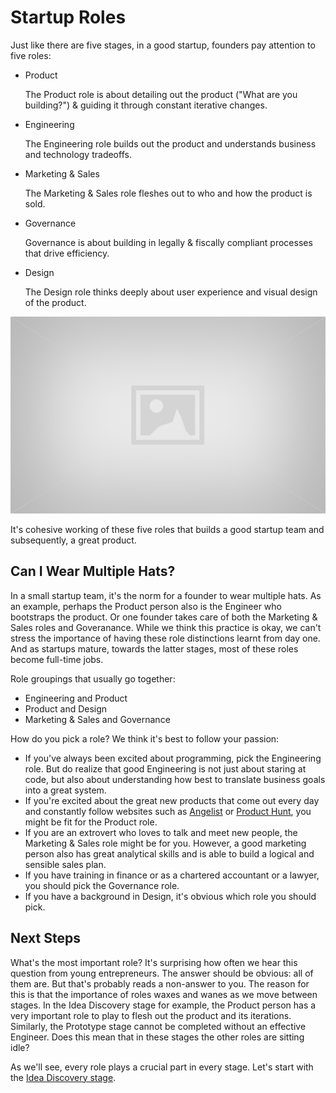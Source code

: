# Startup Roles

Just like there are five stages, in a good startup, founders pay attention to five roles:

* Product

  The Product role is about detailing out the product ("What are you building?") & guiding it through constant iterative changes.

* Engineering

  The Engineering role builds out the product and understands business and technology tradeoffs.

* Marketing & Sales

  The Marketing & Sales role fleshes out to who and how the product is sold.

* Governance

  Governance is about building in legally & fiscally compliant processes that drive efficiency.

* Design

  The Design role thinks deeply about user experience and visual design of the product.
  
  
![TODO: illustration of the five roles](images/placeholder.jpg)

It's cohesive working of these five roles that builds a good startup team and subsequently, a great product.

## Can I Wear Multiple Hats?

In a small startup team, it's the norm for a founder to wear multiple hats. As an example, perhaps the Product person also is the Engineer who bootstraps the product. Or one founder takes care of both the Marketing & Sales roles and Goveranance. While we think this practice is okay, we can't stress the importance of having these role distinctions learnt from day one. And as startups mature, towards the latter stages, most of these roles become full-time jobs.

Role groupings that usually go together:

* Engineering and Product
* Product and Design
* Marketing & Sales and Governance

How do you pick a role? We think it's best to follow your passion:

* If you've always been excited about programming, pick the Engineering role. But do realize that good Engineering is not just about staring at code, but also about understanding how best to translate business goals into a great system.
* If you're excited about the great new products that come out every day and constantly follow websites such as [Angelist](http://angel.co/) or [Product Hunt](http://producthunt.com/), you might be fit for the Product role.
* If you are an extrovert who loves to talk and meet new people, the Marketing & Sales role might be for you. However, a good marketing person also has great analytical skills and is able to build a logical and sensible sales plan.
* If you have training in finance or as a chartered accountant or a lawyer, you should pick the Governance role.
* If you have a background in Design, it's obvious which role you should pick.

## Next Steps

What's the most important role? It's surprising how often we hear this question from young entrepreneurs. The answer should be obvious: all of them are. But that's probably reads a non-answer to you. The reason for this is that the importance of roles waxes and wanes as we move between stages. In the Idea Discovery stage for example, the Product person has a very important role to play to flesh out the product and its iterations. Similarly, the Prototype stage cannot be completed without an effective Engineer. Does this mean that in these stages the other roles are sitting idle?

As we'll see, every role plays a crucial part in every stage. Let's start with the [Idea Discovery stage](6-idea-discovery.md).

